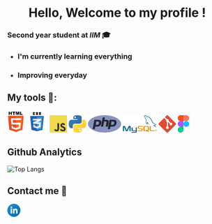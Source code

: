 **<h1 align="center">Hello, Welcome to my profile !</h1>**
### Second year student at _IIM_ :mortar_board:
* ### I'm currently learning everything
* ### Improving everyday

## My tools :wrench::

<div display-flex="flex">
    <img src="sources/logo_html.png" height="50px">
    <img src="sources/css3-logo-png-transparent.png" height="50px">
    <img src="sources/js.jpg" height="40px">
    <img src="sources/Python_logo_icon.png" height="40px">
    <img src="sources/php-1-logo-png-transparent.png" height="40px">
    <img src="sources/1499794875MySQL-logo-png-transparent.png" height="40px">
    <img src="sources/git-icon-logo-png-transparent.png" height="40px">
    <img src="sources/figma-logo-2.png" height="40px">
</div>

## Github Analytics

![Top Langs](https://github-readme-stats.vercel.app/api/top-langs/?username=Alexi-Reyes&layout=compact&theme=monokai&hide_border=true)


## Contact me :speech_balloon:
<a href="www.linkedin.com/in/alexi-reyes-45850524b">
    <img src="sources/linkedin-icon-logo-png-transparent-1-1024x1024.png" height="30px">
</a>